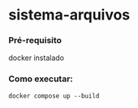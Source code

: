 # sistema-arquivos

### Pré-requisito
docker instalado

### Como executar:
```
docker compose up --build
```
